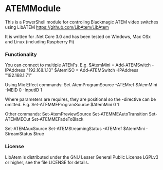 # ATEMModule

This is a PowerShell module for controling Blackmagic ATEM video switches using LibATEM https://github.com/LibAtem/LibAtem

It is written for .Net Core 3.0 and has been tested on Windows, Mac OSx and Linux (including Raspberry Pi)

### Functionality

You can connect to multiple ATEM's. E.g.
$AtemMini = Add-ATEMSwitch -IPAddress "192.168.1.10"
$AtemISO = Add-ATEMSwitch -IPAddress "192.168.1.71"

Using Mix Effect commands:
Set-AtemProgramSource -ATEMref $AtemMini -MEID 0 -InputID 1

Where parameters are requires, they are positional so the -directive can be omitted. E.g.
Set-ATEMMEProgramSource $AtemMini 0 1

Other commands:
Set-AtemPreviewSource
Set-ATEMMEAutoTransition
Set-ATEMMECut
Set-ATEMMEFadeToBlack

Set-ATEMAuxSource
Set-ATEMStreamingStatus -ATEMref $AtemMini -StreamStatus $true

### License

LibAtem is distributed under the GNU Lesser General Public License LGPLv3 or higher, see the file LICENSE for details.

